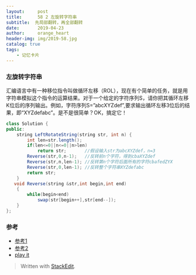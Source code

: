 ```yaml
---
layout:     post
title:      58 2 左旋转字符串
subtitle:  先局部翻转，再全部翻转
date:       2019-04-23
author:     orange_heart
header-img: img/2019-58.jpg
catalog: true
tags:
    - 记忆卡片
---
```


###   左旋转字符串

汇编语言中有一种移位指令叫做循环左移（ROL），现在有个简单的任务，就是用字符串模拟这个指令的运算结果。对于一个给定的字符序列S，请你把其循环左移K位后的序列输出。例如，字符序列S=”abcXYZdef”,要求输出循环左移3位后的结果，即“XYZdefabc”。是不是很简单？OK，搞定它！

```java
class Solution {
public:
    string LeftRotateString(string str, int n) {
        int len=str.length();
        if(len<=0||n<=0||n>len)
            return str;       //假设输入str为abcXYZdef，n=3   
        Reverse(str,0,n-1);   //反转前n个字符，得到cbaXYZdef
        Reverse(str,n,len-1); //反转第n个字符后面所有的字符cbafedZYX
        Reverse(str,0,len-1); //反转整个字符串XYZdefabc
        return str;
    }
   void Reverse(string &str,int begin,int end)
    {
        while(begin<end)
            swap(str[begin++],str[end--]);
    }
};
```



### 参考

- [参考1](https://github.com/zhedahht/CodingInterviewChinese2)
- [参考2](https://github.com/gatieme/CodingInterviews)
- [play it](https://www.nowcoder.com/practice/12d959b108cb42b1ab72cef4d36af5ec?tpId=13&tqId=11196&rp=2&ru=/ta/coding-interviews&qru=/ta/coding-interviews/question-ranking&tPage=3)




> Written with [StackEdit](https://stackedit.io/).

<head>
    <script src="https://cdn.mathjax.org/mathjax/latest/MathJax.js?config=TeX-AMS-MML_HTMLorMML" type="text/javascript"></script>
    <script type="text/x-mathjax-config">
        MathJax.Hub.Config({
            tex2jax: {
            skipTags: ['script', 'noscript', 'style', 'textarea', 'pre'],
            inlineMath: [['$','$']]
            }
        });
    </script>
</head>
<!--stackedit_data:
eyJoaXN0b3J5IjpbLTEwNzM0ODA2MjIsLTIwODg3NDY2MTJdfQ
==
-->